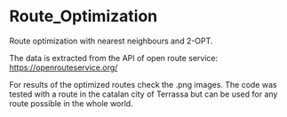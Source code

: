 # Route_Optimization
Route optimization with nearest neighbours and 2-OPT.

The data is extracted from the API of open route service: https://openrouteservice.org/

For results of the optimized routes check the .png images. The code was tested with a route in the catalan city of Terrassa but can be used for any route possible in the whole world.
